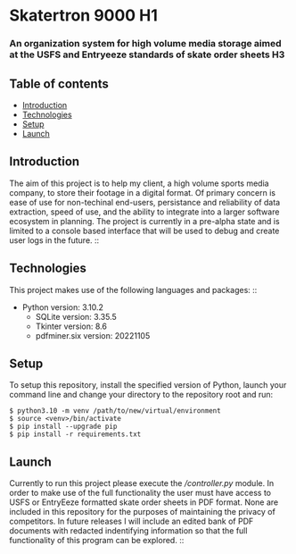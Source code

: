 # Skatertron 9000 H1 #
### An organization system for high volume media storage aimed at the USFS and Entryeeze standards of skate order sheets H3 ###

## Table of contents
* [Introduction](#introduction)
* [Technologies](#technologies)
* [Setup](#setup)
* [Launch](#launch)

## Introduction
The aim of this project is to help my client, a high volume sports media company, to store their footage in a digital format. Of primary concern is ease of use for non-techinal end-users, persistance and reliability of data extraction, speed of use, and the ability to integrate into a larger software ecosystem in planning. The project is currently in a pre-alpha state and is limited to a console based interface that will be used to debug and create user logs in the future. ::

## Technologies
This project makes use of the following languages and packages: ::
* Python version: 3.10.2
    * SQLite version: 3.35.5 
    * Tkinter version: 8.6
    * pdfminer.six version: 20221105

## Setup
To setup this repository, install the specified version of Python, launch your command line and change your directory to the repository root and run:
```
$ python3.10 -m venv /path/to/new/virtual/environment
$ source <venv>/bin/activate
$ pip install --upgrade pip
$ pip install -r requirements.txt
```


## Launch
Currently to run this project please execute the */controller.py* module. In order to make use of the full functionality the user must have access to USFS or EntryEeze formatted skate order sheets in PDF format. None are included in this repository for the purposes of maintaining the privacy of competitors. In future releases I will include an edited bank of PDF documents with redacted indentifying information so that the full functionality of this program can be explored. ::





